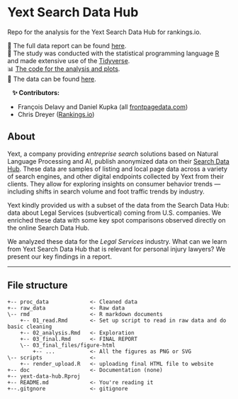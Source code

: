 # Yext Search Data Hub

Repo for the analysis for the Yext Search Data Hub for rankings.io.   

:pencil: The full data report can be found [here](https://frontpagedata.com/2021-yext-data-hub).  
:hammer: The study was conducted with the statistical programming language [R](https://www.r-project.org/) and made extensive use of the [Tidyverse](https://www.tidyverse.org/).  
:bar_chart: [The code for the analysis and plots](https://github.com/frontpagedata/yext-data-hub/blob/master/rmd/03_final.Rmd).   
:page_facing_up: The data can be found [here](https://github.com/frontpagedata/yext-data-hub/tree/master/proc_data).    

 
**:sparkles: Contributors:**  
* François Delavy and Daniel Kupka (all [frontpagedata.com](https://frontpagedata.com/))
* Chris Dreyer ([Rankings.io](https://rankings.io/))

## About
Yext, a company providing _entreprise search_ solutions based on Natural Language Processing and AI, publish anonymized data on their [Search Data Hub](https://www.yext.com/search-data-hub). These data are samples of listing and local page data across a variety of search engines, and other digital endpoints collected by Yext from their clients. They allow for exploring insights on consumer behavior trends — including shifts in search volume and foot traffic trends by industry.  

Yext kindly provided us with a subset of the data from the Search Data Hub: data about Legal Services (subvertical) coming from U.S. companies. We enriched these data with some key spot comparisons observed directly on the online Search Data Hub.  

We analyzed these data for the _Legal Services_ industry. What can we learn from Yext Search Data Hub that is relevant for personal injury lawyers? We present our key findings in a report.  

------------------------------------------------------------------------

## File structure

    +-- proc_data             <- Cleaned data
    +-- raw_data              <- Raw data  
    \-- rmd                   <- R markdown documents
        +-- 01_read.Rmd       <- Set up script to read in raw data and do basic cleaning   
        +-- 02_analysis.Rmd   <- Exploration
        +-- 03_final.Rmd      <- FINAL REPORT
        \-- 03_final_files/figure-html
            +-- ...           <- All the figures as PNG or SVG 
    \-- scripts               <- 
        +-- render_upload.R   <- uploading final HTML file to website
    +-- doc                   <- Documentation (none)
    +-- yext-data-hub.Rproj
    +-- README.md             <- You're reading it
    +--.gitgnore              <- gitignore

